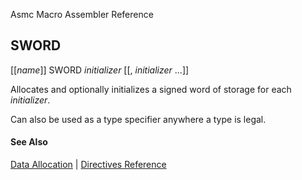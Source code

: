 Asmc Macro Assembler Reference

## SWORD

[[_name_]] SWORD _initializer_ [[, _initializer_ ...]]

Allocates and optionally initializes a signed word of storage for each _initializer_.

Can also be used as a type specifier anywhere a type is legal.

#### See Also

[Data Allocation](data-allocation.md) | [Directives Reference](readme.md)
